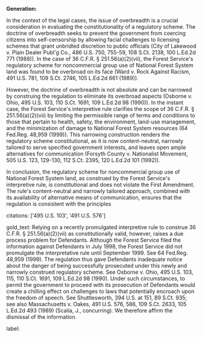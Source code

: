 **Generation:**

 <answer>
In the context of the legal cases, the issue of overbreadth is a crucial consideration in evaluating the constitutionality of a regulatory scheme. The doctrine of overbreadth seeks to prevent the government from coercing citizens into self-censorship by allowing facial challenges to licensing schemes that grant unbridled discretion to public officials (City of Lakewood v. Plain Dealer Publ'g Co., 486 U.S. 750, 755-59, 108 S.Ct. 2138, 100 L.Ed.2d 771 (1988)). In the case of 36 C.F.R. § 251.56(a)(2)(vii), the Forest Service's regulatory scheme for noncommercial group use of National Forest System land was found to be overbroad on its face (Ward v. Rock Against Racism, 491 U.S. 781, 109 S.Ct. 2746, 105 L.Ed.2d 661 (1989)).

However, the doctrine of overbreadth is not absolute and can be narrowed by construing the regulation to eliminate its overbroad aspects (Osborne v. Ohio, 495 U.S. 103, 110 S.Ct. 1691, 109 L.Ed.2d 98 (1990)). In the instant case, the Forest Service's interpretive rule clarifies the scope of 36 C.F.R. § 251.56(a)(2)(vii) by limiting the permissible range of terms and conditions to those that pertain to health, safety, the environment, land-use management, and the minimization of damage to National Forest System resources (64 Fed.Reg. 48,959 (1999)). This narrowing construction renders the regulatory scheme constitutional, as it is now content-neutral, narrowly tailored to serve specified government interests, and leaves open ample alternatives for communication (Forsyth County v. Nationalist Movement, 505 U.S. 123, 129-130, 112 S.Ct. 2395, 120 L.Ed.2d 101 (1992)).

In conclusion, the regulatory scheme for noncommercial group use of National Forest System land, as construed by the Forest Service's interpretive rule, is constitutional and does not violate the First Amendment. The rule's content-neutral and narrowly tailored approach, combined with its availability of alternative means of communication, ensures that the regulation is consistent with the principles

citations: ['495 U.S. 103', '491 U.S. 576']

gold_text: Relying on a recently promulgated interpretive rule to construe 36 C.F.R. § 251.56(a)(2)(vii) as constitutionally valid, however, raises a due process problem for Defendants. Although the Forest Service filed the information against Defendants in July 1998, the Forest Service did not promulgate the interpretative rule until September 1999. See 64 Fed.Reg. 48,959 (1999). The regulation thus gave Defendants inadequate notice about the danger of being successfully prosecuted under this newly and narrowly construed regulatory scheme. See Osborne v. Ohio, 495 U.S. 103, 115, 110 S.Ct. 1691, 109 L.Ed.2d 98 (1990). Under such circumstances, to permit the government to proceed with its prosecution of Defendants would create a chilling effect on challenges to laws that potentially encroach upon the freedom of speech. See Shuttlesworth, 394 U.S. at 151, 89 S.Ct. 935; see also Massachusetts v. Oakes, 491 U.S. 576, 586, 109 S.Ct. 2633, 105 L.Ed.2d 493 (1989) (Scalia, J., concurring). We therefore affirm the dismissal of the information.

label: 